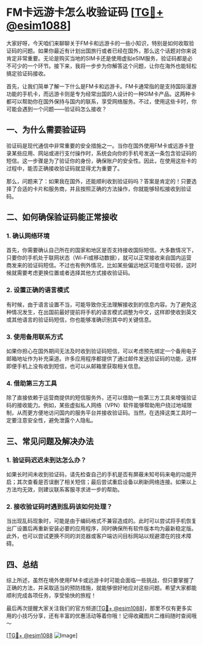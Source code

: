 # FM卡远游卡怎么收验证码 [[TG💪+ @esim1088](https://t.me/s/esim1088)]

大家好呀，今天咱们来聊聊关于FM卡和远游卡的一些小知识，特别是如何收取验证码的问题。如果你最近有计划出国旅行或者已经在国外，那么这个话题对你来说肯定非常重要。无论是购买当地的SIM卡还是使用虚拟eSIM服务，验证码都是必不可少的一个环节。接下来，我将一步步为你解答这个问题，让你在海外也能轻松搞定验证码接收。

首先，让我们简单了解一下什么是FM卡和远游卡。FM卡通常指的是支持国际漫游功能的手机卡，而远游卡则是专为经常出国的人设计的一种SIM卡产品。这两种卡都可以帮助你在国外保持与国内的联系，享受网络服务。不过，使用这些卡时，你可能会遇到一个问题——验证码怎么接收？

## 一、为什么需要验证码

验证码是现代通信中非常重要的安全措施之一。当你在国外使用FM卡或远游卡登录某些应用、网站或进行支付操作时，系统会向你的手机号发送一条包含验证码的短信。这一步骤是为了验证你的身份，确保账户的安全性。因此，在使用这些卡的过程中，能否正确接收验证码就显得尤为重要了。

那么，问题来了：如果我在国外，还能顺利收到验证码吗？答案是肯定的！只要选择了合适的卡片和服务商，并且按照正确的方法操作，你就能够轻松接收到验证码。

## 二、如何确保验证码能正常接收

### 1. 确认网络环境

首先，你需要确认自己所在的国家和地区是否支持接收国际短信。大多数情况下，只要你的手机处于联网状态（Wi-Fi或移动数据），就可以正常接收来自国内运营商发来的验证码短信。不过也有例外情况，比如某些偏远地区可能信号较弱，这时候就需要考虑更换位置或者选择其他方式接收验证码。

### 2. 设置正确的语言模式

有时候，由于语言设置不当，可能导致你无法理解接收到的信息内容。为了避免这种情况发生，在出国前最好提前将手机的语言模式调整为中文，这样即使收到英文或其他语言的验证码短信，你也能够准确识别其中的关键信息。

### 3. 使用备用联系方式

如果你担心在国外期间无法及时收到验证码短信，可以考虑预先绑定一个备用电子邮箱地址作为补充渠道。许多应用程序都提供了通过邮件发送验证码的功能，这样即便手机上没有收到短信，也可以从邮箱里获取相关信息。

### 4. 借助第三方工具

除了直接依赖于运营商提供的短信服务外，还可以借助一些第三方工具来增强验证码的接收能力。例如，某些虚拟私人网络（VPN）软件能够帮助用户绕过地域限制，从而更方便地访问国内的服务平台并接收验证码。当然，在选择这类工具时一定要注意安全性，避免泄露个人隐私。

## 三、常见问题及解决办法

### 1. 验证码迟迟未到达怎么办？

如果长时间未收到验证码，请先检查自己的手机是否有屏蔽未知号码来电的功能开启；其次查看是否误删了相关短信；最后尝试重启设备以刷新网络连接。如果以上方法均无效，则建议联系客服寻求进一步的帮助。

### 2. 接收验证码时遇到乱码该如何处理？

当出现乱码现象时，可能是由于编码格式不兼容造成的。此时可以尝试将手机恢复出厂设置后再重新安装必要的应用程序，同时确保所有软件版本均为最新稳定版。此外，也可以尝试更换不同的浏览器或客户端访问目标网站以规避潜在的技术障碍。

## 四、总结

综上所述，虽然在境外使用FM卡或远游卡时可能会面临一些挑战，但只要掌握了正确的方法，并采取适当的预防措施，就能够很好地应对这些问题。希望大家都能顺利完成各项任务，享受愉快的旅程！

最后再次提醒大家关注我们的官方频道[[TG💪+ @esim1088](https://t.me/s/esim1088)]，那里不仅有更多实用的小技巧分享，还有丰富的优惠活动等着你哦！记得收藏图片二维码随时查阅哦～ 

[[TG💪+ @esim1088](https://t.me/s/esim1088) ![Image](https://i.postimg.cc/4NQfJmqS/Snipaste-2025-05-13-00-14-12.png)]